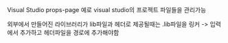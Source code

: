 Visual Studio props-page  예로 visual studio의 프로젝트 파일들을 관리가능 

외부에서 만들어진 라이브러리가  lib파일과 헤더로 제공될때는 
.lib파일을 링커 -> 입력에서 추가하고 헤더파일을 경로에 추가해야함 

 




